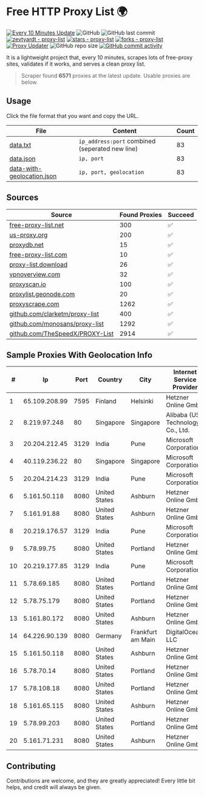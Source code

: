 
# Free HTTP Proxy List 🌍

[![Every 10 Minutes Update](https://github.com/mertguvencli/http-proxy-list/actions/workflows/main.yml/badge.svg?branch=main)](https://github.com/mertguvencli/http-proxy-list/actions/workflows/main.yml)
![GitHub](https://img.shields.io/github/license/mertguvencli/http-proxy-list)
![GitHub last commit](https://img.shields.io/github/last-commit/mertguvencli/http-proxy-list)
[![zevtyardt - proxy-list](https://img.shields.io/static/v1?label=zevtyardt&message=proxy-list&color=blue&logo=github)](https://github.com/zevtyardt/proxy-list "Go to GitHub repo")
[![stars - proxy-list](https://img.shields.io/github/stars/zevtyardt/proxy-list?style=social)](https://github.com/zevtyardt/proxy-list)
[![forks - proxy-list](https://img.shields.io/github/forks/zevtyardt/proxy-list?style=social)](https://github.com/zevtyardt/proxy-list)
[![Proxy Updater](https://github.com/zevtyardt/proxy-list/workflows/Proxy%20Updater/badge.svg)](https://github.com/zevtyardt/proxy-list/actions?query=workflow:"Proxy+Updater")
![GitHub repo size](https://img.shields.io/github/repo-size/zevtyardt/proxy-list)
[![GitHub commit activity](https://img.shields.io/github/commit-activity/m/zevtyardt/proxy-list?logo=commits)](https://github.com/zevtyardt/proxy-list/commits/main)

It is a lightweight project that, every 10 minutes, scrapes lots of free-proxy sites, validates if it works, and serves a clean proxy list.

> Scraper found **6571** proxies at the latest update. Usable proxies are below.

## Usage

Click the file format that you want and copy the URL.

|File|Content|Count|
|----|-------|-----|
|[data.txt](https://raw.githubusercontent.com/mertguvencli/http-proxy-list/main/proxy-list/data.txt)|`ip_address:port` combined (seperated new line)|83|
|[data.json](https://raw.githubusercontent.com/mertguvencli/http-proxy-list/main/proxy-list/data.json)|`ip, port`|83|
|[data-with-geolocation.json](https://raw.githubusercontent.com/mertguvencli/http-proxy-list/main/proxy-list/data-with-geolocation.json)|`ip, port, geolocation`|83|

## Sources

|Source|Found Proxies|Succeed|
|------|-------------|-------|
|[free-proxy-list.net](https://free-proxy-list.net)|300|✅|
|[us-proxy.org](https://www.us-proxy.org)|200|✅|
|[proxydb.net](http://proxydb.net)|15|✅|
|[free-proxy-list.com](https://free-proxy-list.com/?page=&port=&type%5B%5D=http&type%5B%5D=https&up_time=0&search=Search)|10|✅|
|[proxy-list.download](https://www.proxy-list.download/HTTP)|26|✅|
|[vpnoverview.com](https://vpnoverview.com/privacy/anonymous-browsing/free-proxy-servers)|32|✅|
|[proxyscan.io](https://www.proxyscan.io)|100|✅|
|[proxylist.geonode.com](https://proxylist.geonode.com/api/proxy-list?limit=300&page=1&sort_by=lastChecked&sort_type=desc&protocols=http,https)|20|✅|
|[proxyscrape.com](https://api.proxyscrape.com/v2/?request=displayproxies&protocol=http&timeout=10000&country=all&ssl=all&anonymity=all)|1262|✅|
|[github.com/clarketm/proxy-list](https://raw.githubusercontent.com/clarketm/proxy-list/master/proxy-list-raw.txt)|400|✅|
|[github.com/monosans/proxy-list](https://raw.githubusercontent.com/monosans/proxy-list/main/proxies/http.txt)|1292|✅|
|[github.com/TheSpeedX/PROXY-List](https://raw.githubusercontent.com/TheSpeedX/PROXY-List/master/http.txt)|2914|✅|


## Sample Proxies With Geolocation Info

|#|Ip|Port|Country|City|Internet Service Provider|
|-|--|----|-------|----|-------------------------|
|1|65.109.208.99|7595|Finland|Helsinki|Hetzner Online GmbH|
|2|8.219.97.248|80|Singapore|Singapore|Alibaba (US) Technology Co., Ltd.|
|3|20.204.212.45|3129|India|Pune|Microsoft Corporation|
|4|40.119.236.22|80|Singapore|Singapore|Microsoft Corporation|
|5|20.204.214.23|3129|India|Pune|Microsoft Corporation|
|6|5.161.50.118|8080|United States|Ashburn|Hetzner Online GmbH|
|7|5.161.91.88|8080|United States|Ashburn|Hetzner Online GmbH|
|8|20.219.176.57|3129|India|Pune|Microsoft Corporation|
|9|5.78.99.75|8080|United States|Portland|Hetzner Online GmbH|
|10|20.219.177.85|3129|India|Pune|Microsoft Corporation|
|11|5.78.69.185|8080|United States|Portland|Hetzner Online GmbH|
|12|5.78.75.179|8080|United States|Portland|Hetzner Online GmbH|
|13|5.161.80.172|8080|United States|Ashburn|Hetzner Online GmbH|
|14|64.226.90.139|8080|Germany|Frankfurt am Main|DigitalOcean, LLC|
|15|5.161.50.118|8080|United States|Ashburn|Hetzner Online GmbH|
|16|5.78.70.14|8080|United States|Portland|Hetzner Online GmbH|
|17|5.78.108.18|8080|United States|Portland|Hetzner Online GmbH|
|18|5.161.65.115|8080|United States|Ashburn|Hetzner Online GmbH|
|19|5.78.99.203|8080|United States|Portland|Hetzner Online GmbH|
|20|5.161.71.231|8080|United States|Ashburn|Hetzner Online GmbH|



## Contributing

Contributions are welcome, and they are greatly appreciated! Every
little bit helps, and credit will always be given.

